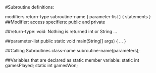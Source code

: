 #Subroutine definitions: 

modifiers  return-type  subroutine-name  ( parameter-list ) {
    statements
}
##Modifier:
access specifiers: public and private 

##return-type: 
void: Nothing is returned
int or String ...

##parameter-list
public static void main(String[] args) { ... }

##Calling Subroutines
class-name.subroutine-name(parameters);

##Variables that are declared as static member variable:
static int gamesPlayed;
static int gamesWon;

